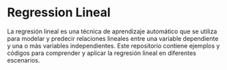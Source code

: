 # Regression Lineal

La regresión lineal es una técnica de aprendizaje automático que se utiliza para modelar y predecir relaciones lineales entre una variable dependiente y una o más variables independientes. Este repositorio contiene ejemplos y códigos para comprender y aplicar la regresión lineal en diferentes escenarios.
